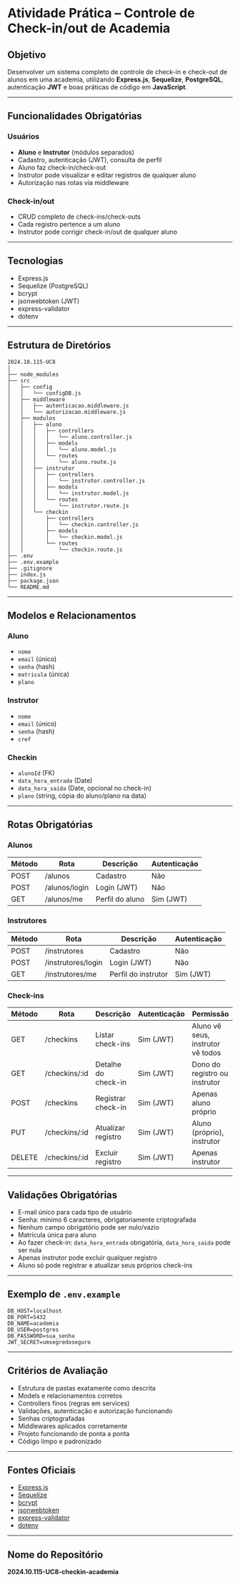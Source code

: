 # Atividade Prática – Controle de Check-in/out de Academia

## Objetivo

Desenvolver um sistema completo de controle de check-in e check-out de alunos em uma academia, utilizando **Express.js**, **Sequelize**, **PostgreSQL**, autenticação **JWT** e boas práticas de código em **JavaScript**.

---

## Funcionalidades Obrigatórias

### Usuários

- **Aluno** e **Instrutor** (módulos separados)
- Cadastro, autenticação (JWT), consulta de perfil
- Aluno faz check-in/check-out
- Instrutor pode visualizar e editar registros de qualquer aluno
- Autorização nas rotas via middleware

### Check-in/out

- CRUD completo de check-ins/check-outs
- Cada registro pertence a um aluno
- Instrutor pode corrigir check-in/out de qualquer aluno

---

## Tecnologias

- Express.js
- Sequelize (PostgreSQL)
- bcrypt
- jsonwebtoken (JWT)
- express-validator
- dotenv

---

## Estrutura de Diretórios

```
2024.10.115-UC8
│
├── node_modules
├── src
│   ├── config
│   │   └── configDB.js
│   ├── middleware
│   │   ├── autenticacao.middleware.js
│   │   └── autorizacao.middleware.js
│   ├── modulos
│   │   ├── aluno
│   │   │   ├── controllers
│   │   │   │   └── aluno.controller.js
│   │   │   ├── models
│   │   │   │   └── aluno.model.js
│   │   │   └── routes
│   │   │       └── aluno.route.js
│   │   ├── instrutor
│   │   │   ├── controllers
│   │   │   │   └── instrutor.controller.js
│   │   │   ├── models
│   │   │   │   └── instrutor.model.js
│   │   │   └── routes
│   │   │       └── instrutor.route.js
│   │   └── checkin
│   │       ├── controllers
│   │       │   └── checkin.controller.js
│   │       ├── models
│   │       │   └── checkin.model.js
│   │       └── routes
│   │           └── checkin.route.js
├── .env
├── .env.example
├── .gitignore
├── index.js
├── package.json
└── README.md
```

---

## Modelos e Relacionamentos

### Aluno

- `nome`
- `email` (único)
- `senha` (hash)
- `matricula` (única)
- `plano`

### Instrutor

- `nome`
- `email` (único)
- `senha` (hash)
- `cref`

### Checkin

- `alunoId` (FK)
- `data_hora_entrada` (Date)
- `data_hora_saida` (Date, opcional no check-in)
- `plano` (string, cópia do aluno/plano na data)

---

## Rotas Obrigatórias

### Alunos

| Método | Rota           | Descrição         | Autenticação |
|--------|----------------|-------------------|--------------|
| POST   | /alunos        | Cadastro          | Não          |
| POST   | /alunos/login  | Login (JWT)       | Não          |
| GET    | /alunos/me     | Perfil do aluno   | Sim (JWT)    |

### Instrutores

| Método | Rota               | Descrição             | Autenticação |
|--------|--------------------|-----------------------|--------------|
| POST   | /instrutores       | Cadastro              | Não          |
| POST   | /instrutores/login | Login (JWT)           | Não          |
| GET    | /instrutores/me    | Perfil do instrutor   | Sim (JWT)    |

### Check-ins

| Método | Rota           | Descrição                | Autenticação | Permissão                        |
|--------|----------------|--------------------------|--------------|----------------------------------|
| GET    | /checkins      | Listar check-ins         | Sim (JWT)    | Aluno vê seus, instrutor vê todos|
| GET    | /checkins/:id  | Detalhe do check-in      | Sim (JWT)    | Dono do registro ou instrutor    |
| POST   | /checkins      | Registrar check-in       | Sim (JWT)    | Apenas aluno próprio             |
| PUT    | /checkins/:id  | Atualizar registro       | Sim (JWT)    | Aluno (próprio), instrutor       |
| DELETE | /checkins/:id  | Excluir registro         | Sim (JWT)    | Apenas instrutor                 |

---

## Validações Obrigatórias

- E-mail único para cada tipo de usuário
- Senha: mínimo 6 caracteres, obrigatoriamente criptografada
- Nenhum campo obrigatório pode ser nulo/vazio
- Matrícula única para aluno
- Ao fazer check-in: `data_hora_entrada` obrigatória, `data_hora_saida` pode ser nula
- Apenas instrutor pode excluir qualquer registro
- Aluno só pode registrar e atualizar seus próprios check-ins

---

## Exemplo de `.env.example`

```env
DB_HOST=localhost
DB_PORT=5432
DB_NAME=academia
DB_USER=postgres
DB_PASSWORD=sua_senha
JWT_SECRET=umsegredoseguro
```

---

## Critérios de Avaliação

- Estrutura de pastas exatamente como descrita
- Models e relacionamentos corretos
- Controllers finos (regras em services)
- Validações, autenticação e autorização funcionando
- Senhas criptografadas
- Middlewares aplicados corretamente
- Projeto funcionando de ponta a ponta
- Código limpo e padronizado

---

## Fontes Oficiais

- [Express.js](https://expressjs.com/)
- [Sequelize](https://sequelize.org/)
- [bcrypt](https://www.npmjs.com/package/bcrypt)
- [jsonwebtoken](https://www.npmjs.com/package/jsonwebtoken)
- [express-validator](https://express-validator.github.io/)
- [dotenv](https://www.npmjs.com/package/dotenv)

---

## Nome do Repositório

**2024.10.115-UC8-checkin-academia**